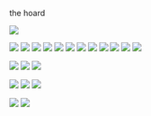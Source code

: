 the hoard 

![]( https://upload.wikimedia.org/wikipedia/commons/1/14/Rain_World_animation_-_Room_Run_sm.gif?20170328060811)

![]( https://media.tenor.com/NGpAh2m6q98AAAAi/slugcats-rain-world.gif)
![]( https://media.tenor.com/igi6oNSjfigAAAAi/rain-world.gif)
![]( https://media.tenor.com/Hq17CV_fjhcAAAAi/1-neuronio-piscada.gif)
![]( https://media.tenor.com/2ZJASsuFMV8AAAAi/incredulo-rain-world.gif)
![]( https://media.tenor.com/BIwDA1gEbZMAAAAi/rain-world.gif)
![]( https://media.tenor.com/BjgZIVFL6_4AAAAi/comemora%C3%A7%C3%A3o-feliz.gif)
![]( https://media.tenor.com/-nVgkKa-jp8AAAAi/rain-world.gif)
![]( https://media.tenor.com/TBWnfNNahiMAAAAi/medo-rain-world.gif)
![]( https://media.tenor.com/A5DSJbI1Yw4AAAAi/fofura-stickgif.gif)
![]( https://media.tenor.com/bL0oxgQ-uZ0AAAAi/boop-rain-world.gif)
![]( https://media.tenor.com/UpfMHKAVFz0AAAAi/danese-rain-world.gif)
![]( https://media1.tenor.com/m/2of-DJWSK-4AAAAC/rain-world-rain.gif)

![]( https://media1.tenor.com/m/QB5_4YjFUHEAAAAC/blinkies-blinkie.gif)
![]( https://media1.tenor.com/m/pSvohGtK8N0AAAAC/blinkie-blinkies.gif)
![]( https://media1.tenor.com/m/dM9CCKzXR4wAAAAC/blinkie-blinkies.gif)

![]( https://media1.tenor.com/m/zzc0O5wPjz4AAAAC/sometimes-purr.gif)
![]( https://media1.tenor.com/m/U_YT4hmxS24AAAAC/femtanyl-blinkie.gif)
![]( https://media1.tenor.com/m/tHt5vzlSv5gAAAAC/blinkie.gif)


![]( https://media.tenor.com/5JkNYFjtf3kAAAAi/so-tired-tired.gif)
![]( https://media.tenor.com/Doz_0PR3GQkAAAAi/cat-cats.gif)
<!--
**Skruncle/skruncle** is a ✨ _special_ ✨ repository because its `README.md` (this file) appears on your GitHub profile.

Here are some ideas to get you started:

- 🔭 I’m currently working on ...
- 🌱 I’m currently learning ...
- 👯 I’m looking to collaborate on ...
- 🤔 I’m looking for help with ...
- 💬 Ask me about ...
- 📫 How to reach me: ...
- 😄 Pronouns: ...
- ⚡ Fun fact: ...
-->
